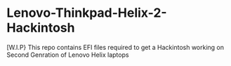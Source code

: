 # Lenovo-Thinkpad-Helix-2-Hackintosh
[W.I.P} This repo contains EFI files required to get a Hackintosh working on Second Genration of Lenovo Helix laptops
